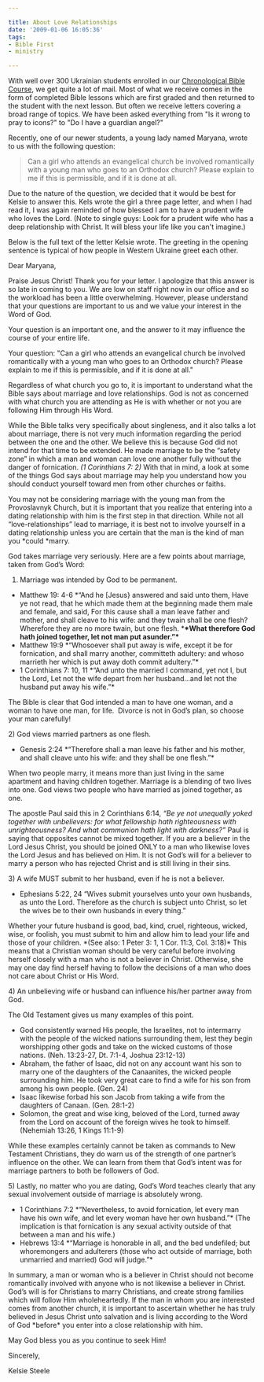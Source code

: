 ```yaml
---

title: About Love Relationships
date: '2009-01-06 16:05:36'
tags:
- Bible First
- ministry

---
```


With well over 300 Ukrainian students enrolled in our <a href="http://www.euroteamoutreach.org/index.php?p=cbc" target="_blank">Chronological Bible Course</a>, we get quite a lot of mail. Most of what we receive comes in the form of completed Bible lessons which are first graded and then returned to the student with the next lesson. But often we receive letters covering a broad range of topics. We have been asked everything from "Is it wrong to pray to icons?" to "Do I have a guardian angel?"

Recently, one of our newer students, a young lady named Maryana, wrote to us with the following question:
<blockquote>Can a girl who attends an evangelical church be involved romantically with a young man who goes to an Orthodox church? Please explain to me if this is permissible, and if it is done at all.</blockquote>
Due to the nature of the question, we decided that it would be best for Kelsie to answer this. Kels wrote the girl a three page letter, and when I had read it, I was again reminded of how blessed I am to have a prudent wife who loves the Lord. (Note to single guys: Look for a prudent wife who has a deep relationship with Christ. It will bless your life like you can't imagine.)

Below is the full text of the letter Kelsie wrote. The greeting in the opening sentence is typical of how people in Western Ukraine greet each other.

Dear Maryana,

<span>Praise Jesus Christ! Thank you for your letter. I apologize that this answer is so late in coming to you. We are low on staff right now in our office and so the workload has been a little overwhelming. However, please understand that your questions are important to us and we value your interest in the Word of God.</span>

<span>Your question is an important one, and the answer to it may influence the course of your entire life.</span>

<span>Your question: "Can a girl who attends an evangelical church be involved romantically with a young man who goes to an Orthodox church? Please explain to me if this is permissible, and if it is done at all."</span>

<span>Regardless of what church you go to, it is important to understand what the Bible says about marriage and love relationships. God is not as concerned with what church you are attending as He is with whether or not you are following Him through His Word.</span>

<span>While the Bible talks very specifically about singleness, and it also talks a lot about marriage, there is not very much information regarding the period between the one and the other. We believe this is because God did not intend for that time to be extended. He made marriage to be the “safety zone” in which a man and woman can love one another fully without the danger of fornication. *(1 Corinthians 7: 2)* With that in mind, a look at some of the things God says about marriage may help you understand how you should conduct yourself toward men from other churches or faiths. </span>

<span>You may not be considering marriage with the young man from the Provoslavnyk Church, but it is important that you realize that entering into a dating relationship with him is the first step in that direction. While not all “love-relationships” lead to marriage, it is best not to involve yourself in a dating relationship unless you are certain that the man is the kind of man you *could *marry.</span>

<span>God takes marriage very seriously. Here are a few points about marriage, taken from God’s Word:</span>

1) Marriage was intended by God to be permanent.
<ul>
	<li>Matthew 19: 4-6 *“And he [Jesus} answered and said unto them, Have ye not read, that he which made them at the beginning made them male and female, and said, For this cause shall a man leave father and mother, and shall cleave to his wife: and they twain shall be one flesh? Wherefore they are no more twain, but one flesh. *<strong>*What therefore God hath joined together, let not man put asunder.”*</strong></li>
	<li>Matthew 19:9 *“Whosoever shall put away is wife, except it be for fornication, and shall marry another, committeth adultery: and whoso marrieth her which is put away doth commit adultery.”*</li>
	<li>1 Corinthians 7: 10, 11 *“And unto the married I command, yet not I, but the Lord, Let not the wife depart from her husband…and let not the husband put away his wife.”*</li>
</ul>
<span>The Bible is clear that God intended a man to have one woman, and a woman to have one man, for life.  Divorce is not in God’s plan, so choose your man carefully!</span>

<span>2) God views married partners as one flesh.</span>
<ul>
	<li>Genesis 2:24 *“Therefore shall a man leave his father and his mother, and shall cleave unto his wife: and they shall be one flesh.”*</li>
</ul>
<span>When two people marry, it means more than just living in the same apartment and having children together. Marriage is a blending of two lives into one. God views two people who have married as joined together, as one.</span>

<span>The apostle Paul said this in 2 Corinthians 6:14, *“Be ye not unequally yoked together with unbelievers: for what fellowship hath righteousness with unrighteousness? And what communion hath light with darkness?”* Paul is saying that opposites cannot be mixed together. If you are a believer in the Lord Jesus Christ, you should be joined ONLY to a man who likewise loves the Lord Jesus and has believed on Him. It is not God’s will for a believer to marry a person who has rejected Christ and is still living in their sins.</span>

<span>3) A wife MUST submit to her husband, even if he is not a believer.</span>
<ul>
	<li>Ephesians 5:22, 24 “Wives submit yourselves unto your own husbands, as unto the Lord. Therefore as the church is subject unto Christ, so let the wives be to their own husbands in every thing.”</li>
</ul>
<span>Whether your future husband is good, bad, kind, cruel, righteous, wicked, wise, or foolish, you must submit to him and allow him to lead your life and those of your children. *(See also: 1 Peter 3: 1, 1 Cor. 11:3, Col. 3:18)* This means that a Christian woman should be very careful before involving herself closely with a man who is not a believer in Christ. Otherwise, she may one day find herself having to follow the decisions of a man who does not care about Christ or His Word.</span>

<span>4) An unbelieving wife or husband can influence his/her partner away from God.</span>

<span>The Old Testament gives us many examples of this point. </span>
<ul>
	<li>God consistently warned His people, the Israelites, not to intermarry with the people of the wicked nations surrounding them, lest they begin worshipping other gods and take on the wicked customs of those nations. (Neh. 13:23-27, Dt. 7:1-4, Joshua 23:12-13)</li>
	<li>Abraham, the father of Isaac, did not on any account want his son to marry one of the daughters of the Canaanites, the wicked people surrounding him. He took very great care to find a wife for his son from among his own people. (Gen. 24)</li>
	<li>Isaac likewise forbad his son Jacob from taking a wife from the daughters of Canaan. (Gen. 28:1-2)</li>
	<li>Solomon, the great and wise king, beloved of the Lord, turned away from the Lord on account of the foreign wives he took to himself. (Nehemiah 13:26, 1 Kings 11:1-9)</li>
</ul>
<span>While these examples certainly cannot be taken as commands to New Testament Christians, they do warn us of the strength of one partner’s influence on the other. We can learn from them that God’s intent was for marriage partners to both be followers of God.</span>

<span>5) Lastly, no matter who you are dating, God’s Word teaches clearly that any sexual involvement outside of marriage is absolutely wrong. </span>
<ul>
	<li>1 Corinthians 7:2 *“Nevertheless, to avoid fornication, let every man have his own wife, and let every woman have her own husband.”* (The implication is that fornication is any sexual activity outside of that between a man and his wife.)</li>
	<li>Hebrews 13:4 *“Marriage is honorable in all, and the bed undefiled; but whoremongers and adulterers (those who act outside of marriage, both unmarried and married) God will judge.”*</li>
</ul>
<span>In summary, a man or woman who is a believer in Christ should not become romantically involved with anyone who is not likewise a believer in Christ. God’s will is for Christians to marry Christians, and create strong families which will follow Him wholeheartedly. If the man in whom you are interested comes from another church, it is important to ascertain whether he has truly believed in Jesus Christ unto salvation and is living according to the Word of God *before* you enter into a close relationship with him.</span>

<span>May God bless you as you continue to seek Him!</span>

<span>Sincerely,</span>

<span>Kelsie Steele</span>
